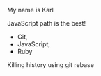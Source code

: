 My name is Karl

JavaScript path is the best!


* Git, 
* JavaScript, 
* Ruby

Killing history using git rebase

